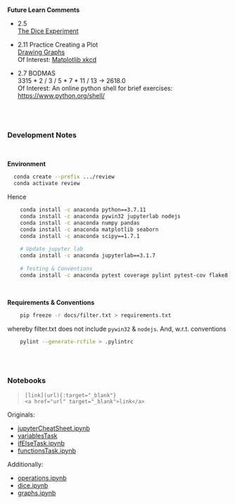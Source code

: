 
<br>

**Future Learn Comments**

* 2.5 <br>
  [The Dice Experiment](https://colab.research.google.com/github/miscellane/review/blob/develop/notebooks/dice.ipynb)

* 2.11 Practice Creating a Plot<br>
  [Drawing Graphs](https://colab.research.google.com/github/miscellane/review/blob/develop/notebooks/graphs.ipynb#scrollTo=Practice)<br>
  Of Interest: [Matplotlib xkcd](https://matplotlib.org/stable/gallery/showcase/xkcd.html#sphx-glr-gallery-showcase-xkcd-py)
  
* 2.7 BODMAS<br>
  3315 * 2 / 3 / 5 * 7 * 11 / 13 &rarr; 2618.0<br>
  Of Interest: An online python shell for brief exercises: https://www.python.org/shell/
  





<br>
<br>

### Development Notes

<br>

**Environment**

```bash
  conda create --prefix .../review
  conda activate review
```

Hence

```bash
    conda install -c anaconda python==3.7.11    
    conda install -c anaconda pywin32 jupyterlab nodejs
    conda install -c anaconda numpy pandas
    conda install -c anaconda matplotlib seaborn
    conda install -c anaconda scipy==1.7.1
    
    # Update jupyter lab
    conda install -c anaconda jupyterlab==3.1.7
    
    # Testing & Conventions
    conda install -c anaconda pytest coverage pylint pytest-cov flake8

```

<br>

**Requirements & Conventions**

```bash
    pip freeze -r docs/filter.txt > requirements.txt
```

whereby filter.txt does not include `pywin32` & `nodejs`.  And, w.r.t. conventions

```bash
    pylint --generate-rcfile > .pylintrc
```

<br>
<br>

### Notebooks

> `[link](url){:target="_blank"}` <br>
`<a href="url" target="_blank">link</a>`

Originals:
* [jupyterCheatSheet.ipynb](https://colab.research.google.com/github/miscellane/review/blob/develop/notebooks/jupyterCheatSheet.ipynb)
* [variablesTask](https://colab.research.google.com/github/miscellane/review/blob/develop/notebooks/variablesTask.ipynb)
* <a href="https://colab.research.google.com/github/miscellane/review/blob/develop/notebooks/ifElseTask.ipynb" target="\_blank">ifElseTask.ipynb</a>
* [functionsTask.ipynb](https://colab.research.google.com/github/miscellane/review/blob/develop/notebooks/functionsTask.ipynb)

Additionally:
* [operations.ipynb](https://colab.research.google.com/github/miscellane/review/blob/develop/notebooks/operations.ipynb)
* [dice.ipynb](https://colab.research.google.com/github/miscellane/review/blob/develop/notebooks/dice.ipynb)
* [graphs.ipynb](https://colab.research.google.com/github/miscellane/review/blob/develop/notebooks/graphs.ipynb)


<br>
<br>
<br>
<br>